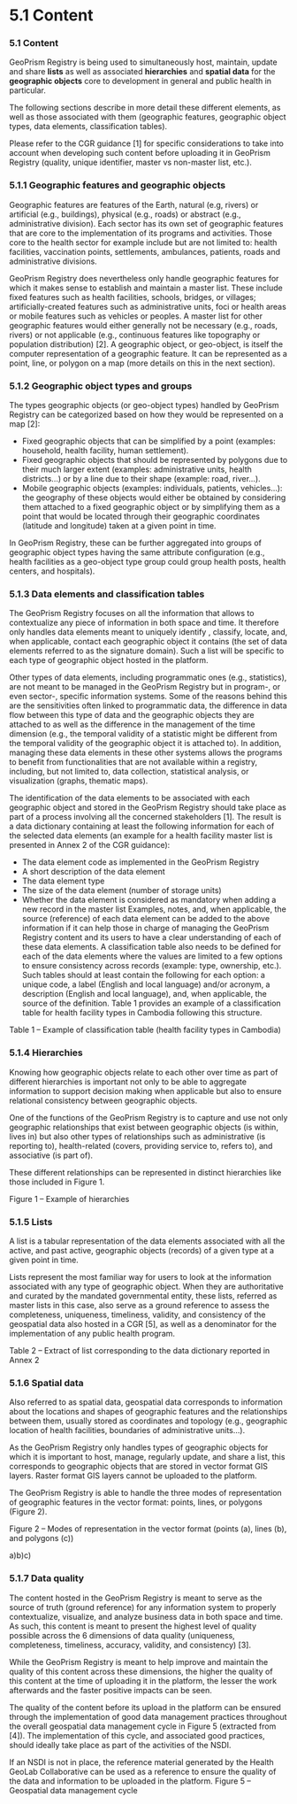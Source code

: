 # 5.1 Content

### 5.1 Content

GeoPrism Registry is being used to simultaneously host, maintain, update and share **lists** as well as associated **hierarchies** and **spatial data** for the **geographic objects** core to development in general and public health in particular.

The following sections describe in more detail these different elements, as well as those associated with them (geographic features, geographic object types, data elements, classification tables).

Please refer to the CGR guidance \[1] for specific considerations to take into account when developing such content before uploading it in GeoPrism Registry (quality, unique identifier, master vs non-master list, etc.).

### 5.1.1 Geographic features and geographic objects&#x20;

Geographic features are features of the Earth, natural (e.g, rivers) or artificial (e.g., buildings), physical (e.g., roads) or abstract (e.g., administrative division). Each sector has its own set of geographic features that are core to the implementation of its programs and activities. Those core to the health sector for example include but are not limited to: health facilities, vaccination points, settlements, ambulances, patients, roads and administrative divisions.

GeoPrism Registry does nevertheless only handle geographic features for which it makes sense to establish and maintain a master list. These include fixed features such as health facilities, schools, bridges, or villages; artificially-created features such as administrative units, foci or health areas or mobile features such as vehicles or peoples. A master list for other geographic features would either generally not be necessary (e.g., roads, rivers) or not applicable (e.g., continuous features like topography or population distribution) \[2]. A geographic object, or geo-object, is itself the computer representation of a geographic feature. It can be represented as a point, line, or polygon on a map (more details on this in the next section).&#x20;

### 5.1.2 Geographic object types and groups&#x20;

The types geographic objects (or geo-object types) handled by GeoPrism Registry can be categorized based on how they would be represented on a map \[2]:&#x20;

* Fixed geographic objects that can be simplified by a point (examples: household, health facility, human settlement).&#x20;
* Fixed geographic objects that should be represented by polygons due to their much larger extent (examples: administrative units, health districts...) or by a line due to their shape (example: road, river...).&#x20;
* Mobile geographic objects (examples: individuals, patients, vehicles...): the geography of these objects would either be obtained by considering them attached to a fixed geographic object or by simplifying them as a point that would be located through their geographic coordinates (latitude and longitude) taken at a given point in time.&#x20;

In GeoPrism Registry, these can be further aggregated into groups of geographic object types having the same attribute configuration (e.g., health facilities as a geo-object type group could group health posts, health centers, and hospitals).

### 5.1.3 Data elements and classification tables

The GeoPrism Registry focuses on all the information that allows to contextualize any piece of information in both space and time. It therefore only handles data elements meant to uniquely identify , classify, locate, and, when applicable, contact each geographic object it contains (the set of data elements referred to as the signature domain). Such a list will be specific to each type of geographic object hosted in the platform.

Other types of data elements, including programmatic ones (e.g., statistics), are not meant to be managed in the GeoPrism Registry but in program-, or even sector-, specific information systems. Some of the reasons behind this are the sensitivities often linked to programmatic data, the difference in data flow between this type of data and the geographic objects they are attached to as well as the difference in the management of the time dimension (e.g., the temporal validity of a statistic might be different from the temporal validity of the geographic object it is attached to). In addition, managing these data elements in these other systems allows the programs to benefit from functionalities that are not available within a registry, including, but not limited to, data collection, statistical analysis, or visualization (graphs, thematic maps).

The identification of the data elements to be associated with each geographic object and stored in the GeoPrism Registry should take place as part of a process involving all the concerned stakeholders \[1]. The result is a data dictionary containing at least the following information for each of the selected data elements (an example for a health facility master list is presented in Annex 2 of the CGR guidance):

* The data element code as implemented in the GeoPrism Registry&#x20;
* A short description of the data element&#x20;
* The data element type&#x20;
* The size of the data element (number of storage units)&#x20;
* Whether the data element is considered as mandatory when adding a new record in the master list Examples, notes, and, when applicable, the source (reference) of each data element can be added to the above information if it can help those in charge of managing the GeoPrism Registry content and its users to have a clear understanding of each of these data elements. A classification table also needs to be defined for each of the data elements where the values are limited to a few options to ensure consistency across records (example: type, ownership, etc.). Such tables should at least contain the following for each option: a unique code, a label (English and local language) and/or acronym, a description (English and local language), and, when applicable, the source of the definition. Table 1 provides an example of a classification table for health facility types in Cambodia following this structure.

Table 1 – Example of classification table (health facility types in Cambodia)

### 5.1.4 Hierarchies

Knowing how geographic objects relate to each other over time as part of different hierarchies is important not only to be able to aggregate information to support decision making when applicable but also to ensure relational consistency between geographic objects.

One of the functions of the GeoPrism Registry is to capture and use not only geographic relationships that exist between geographic objects (is within, lives in) but also other types of relationships such as administrative (is reporting to), health-related (covers, providing service to, refers to), and associative (is part of).

These different relationships can be represented in distinct hierarchies like those included in Figure 1.

Figure 1 – Example of hierarchies

### 5.1.5 Lists

A list is a tabular representation of the data elements associated with all the active, and past active, geographic objects (records) of a given type at a given point in time.

Lists represent the most familiar way for users to look at the information associated with any type of geographic object. When they are authoritative and curated by the mandated governmental entity, these lists, referred as master lists in this case, also serve as a ground reference to assess the completeness, uniqueness, timeliness, validity, and consistency of the geospatial data also hosted in a CGR \[5], as well as a denominator for the implementation of any public health program.

Table 2 – Extract of list corresponding to the data dictionary reported in Annex 2

### 5.1.6 Spatial data

Also referred to as spatial data, geospatial data corresponds to information about the locations and shapes of geographic features and the relationships between them, usually stored as coordinates and topology (e.g., geographic location of health facilities, boundaries of administrative units…).

As the GeoPrism Registry only handles types of geographic objects for which it is important to host, manage, regularly update, and share a list, this corresponds to geographic objects that are stored in vector format GIS layers. Raster format GIS layers cannot be uploaded to the platform.

The GeoPrism Registry is able to handle the three modes of representation of geographic features in the vector format: points, lines, or polygons (Figure 2).

Figure 2 – Modes of representation in the vector format (points (a), lines (b), and polygons (c))

a)b)c)

### 5.1.7 Data quality

The content hosted in the GeoPrism Registry is meant to serve as the source of truth (ground reference) for any information system to properly contextualize, visualize, and analyze business data in both space and time. As such, this content is meant to present the highest level of quality possible across the 6 dimensions of data quality (uniqueness, completeness, timeliness, accuracy, validity, and consistency) \[3].

While the GeoPrism Registry is meant to help improve and maintain the quality of this content across these dimensions, the higher the quality of this content at the time of uploading it in the platform, the lesser the work afterwards and the faster positive impacts can be seen.

The quality of the content before its upload in the platform can be ensured through the implementation of good data management practices throughout the overall geospatial data management cycle in Figure 5 (extracted from \[4]). The implementation of this cycle, and associated good practices, should ideally take place as part of the activities of the NSDI.

If an NSDI is not in place, the reference material generated by the Health GeoLab Collaborative can be used as a reference to ensure the quality of the data and information to be uploaded in the platform. Figure 5 – Geospatial data management cycle
